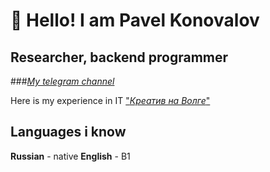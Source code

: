 
# 👋  Hello! I am Pavel Konovalov 


## Researcher, backend programmer


 ###[_My telegram channel_](https://t.me/mbalance "мой телега")


Here is my experience in IT
["_Креатив на Волге_"](https://kreativnavolge.ru/win2023)


## Languages i know
**Russian** - native
**English** - B1 


